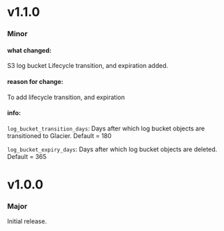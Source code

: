 # v1.1.0

### Minor

#### what changed:

S3 log bucket Lifecycle transition, and expiration added.

#### reason for change:

To add lifecycle transition, and expiration

#### info:

`log_bucket_transition_days`: Days after which log bucket objects are transitioned to Glacier. Default = 180

`log_bucket_expiry_days`:     Days after which log bucket objects are deleted. Default = 365

# v1.0.0

### Major

Initial release.
